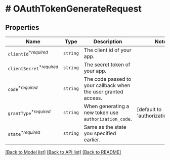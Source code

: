 # # OAuthTokenGenerateRequest



## Properties

Name | Type | Description | Notes
------------ | ------------- | ------------- | -------------
| `clientId`<sup>*_required_</sup> | ```string``` |  The client id of your app.  |  |
| `clientSecret`<sup>*_required_</sup> | ```string``` |  The secret token of your app.  |  |
| `code`<sup>*_required_</sup> | ```string``` |  The code passed to your callback when the user granted access.  |  |
| `grantType`<sup>*_required_</sup> | ```string``` |  When generating a new token use `authorization_code`.  |  [default to 'authorization_code'] |
| `state`<sup>*_required_</sup> | ```string``` |  Same as the state you specified earlier.  |  |

[[Back to Model list]](../../README.md#models) [[Back to API list]](../../README.md#endpoints) [[Back to README]](../../README.md)

